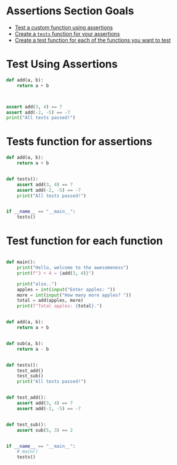 # Assertions Section Goals
- [Test a custom function using assertions](#test-using-assertions)
- [Create a `tests` function for your assertions](#tests-function-for-assertions)
- [Create a test function for each of the functions you want to test](#test-function-for-each-function)


# Test Using Assertions
```python
def add(a, b):
    return a + b



assert add(3, 4) == 7
assert add(-2, -5) == -7
print("All tests passed!")
```

# Tests function for assertions
```python
def add(a, b):
    return a + b


def tests():
    assert add(3, 4) == 7
    assert add(-2, -5) == -7
    print("All tests passed!")


if __name__ == "__main__":
    tests()
```

# Test function for each function
```python

def main():
    print("Hello, welcome to the awesomeness")
    print(f"3 + 4 = {add(3, 4)}")

    print("also..")
    apples = int(input("Enter apples: "))
    more = int(input("How many more apples? "))
    total = add(apples, more)
    print(f"Total apples: {total}.")


def add(a, b):
    return a + b


def sub(a, b):
    return a - b


def tests():
    test_add()
    test_sub()
    print("All tests passed!")


def test_add():
    assert add(3, 4) == 7
    assert add(-2, -5) == -7


def test_sub():
    assert sub(5, 3) == 2


if __name__ == "__main__":
    # main()
    tests()
```
